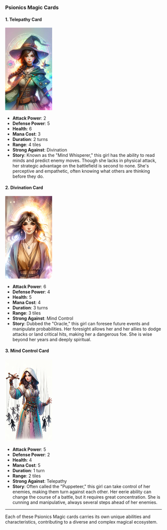 ### Psionics Magic Cards

#### 1. Telepathy Card
  <img src="./Mind Whisperer.png" width="30%"></img>

- **Attack Power**: 2
- **Defense Power**: 5
- **Health**: 6
- **Mana Cost**: 3
- **Duration**: 2 turns
- **Range**: 4 tiles
- **Strong Against**: Divination
- **Story**: Known as the "Mind Whisperer," this girl has the ability to read minds and predict enemy moves. Though she lacks in physical attack, her strategic advantage on the battlefield is second to none. She's perceptive and empathetic, often knowing what others are thinking before they do.

#### 2. Divination Card
  <img src="./Oracle.png" width="30%"></img>

- **Attack Power**: 6
- **Defense Power**: 4
- **Health**: 5
- **Mana Cost**: 4
- **Duration**: 3 turns
- **Range**: 3 tiles
- **Strong Against**: Mind Control
- **Story**: Dubbed the "Oracle," this girl can foresee future events and manipulate probabilities. Her foresight allows her and her allies to dodge attacks or land critical hits, making her a dangerous foe. She is wise beyond her years and deeply spiritual.

#### 3. Mind Control Card
  <img src="./Puppeteer.png" width="30%"></img>

- **Attack Power**: 5
- **Defense Power**: 2
- **Health**: 4
- **Mana Cost**: 5
- **Duration**: 1 turn
- **Range**: 2 tiles
- **Strong Against**: Telepathy
- **Story**: Often called the "Puppeteer," this girl can take control of her enemies, making them turn against each other. Her eerie ability can change the course of a battle, but it requires great concentration. She is cunning and manipulative, always several steps ahead of her enemies.

---

Each of these Psionics Magic cards carries its own unique abilities and characteristics, contributing to a diverse and complex magical ecosystem.